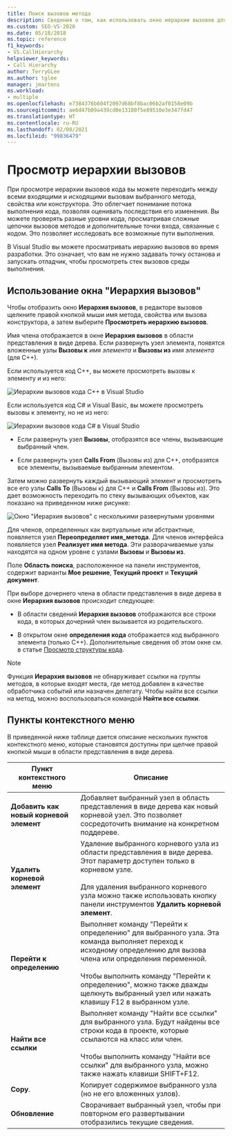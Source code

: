```yaml
---
title: Поиск вызовов метода
description: Сведения о том, как использовать окно иерархии вызовов для перехода из всех вызовов к выбранному методу, свойству или конструктору и, в некоторых случаях, обратно.
ms.custom: SEO-VS-2020
ms.date: 05/18/2018
ms.topic: reference
f1_keywords:
- VS.CallHierarchy
helpviewer_keywords:
- Call Hierarchy
author: TerryGLee
ms.author: tglee
manager: jmartens
ms.workload:
- multiple
ms.openlocfilehash: e7384376b604f2097d68bf8bac06b2af0158e09b
ms.sourcegitcommit: ae6d47b09a439cd0e13180f5e89510e3e347fd47
ms.translationtype: HT
ms.contentlocale: ru-RU
ms.lasthandoff: 02/08/2021
ms.locfileid: "99836479"
---
```

# <a name="view-call-hierarchy"></a>Просмотр иерархии вызовов

При просмотре иерархии вызовов кода вы можете переходить между всеми входящими и исходящими вызовам выбранного метода, свойства или конструктора. Это облегчает понимание потока выполнения кода, позволяя оценивать последствия его изменения. Вы можете проверять разные уровни кода, просматривая сложные цепочки вызовов методов и дополнительные точки входа, связанные с кодом. Это позволяет исследовать все возможные пути выполнения.

В Visual Studio вы можете просматривать иерархию вызовов во время разработки. Это означает, что вам не нужно задавать точку останова и запускать отладчик, чтобы просмотреть стек вызовов среды выполнения.

## <a name="use-the-call-hierarchy-window"></a>Использование окна "Иерархия вызовов"

Чтобы отобразить окно **Иерархия вызовов**, в редакторе вызовов щелкните правой кнопкой мыши имя метода, свойства или вызова конструктора, а затем выберите **Просмотреть иерархию вызовов**.

Имя члена отображается в окне **Иерархия вызовов** в области представления в виде дерева. Если развернуть узел элемента, появятся вложенные узлы **Вызовы к** *имя элемента* и **Вызовы из** *имя элемента* (для С++).

Если используется код C++, вы можете просмотреть вызовы к элементу и из него:

![Иерархии вызовов кода C++ в Visual Studio](media/call-hierarchy-cpp.png)

Если используется код C# и Visual Basic, вы можете просмотреть вызовы к элементу, но не из него:

![Иерархии вызовов кода C# в Visual Studio](media/call-hierarchy-csharp.png)

- Если развернуть узел **Вызовы**, отобразятся все члены, вызывающие выбранный член.

- Если развернуть узел **Calls From** (Вызовы из) для C++, отобразятся все элементы, вызываемые выбранным элементом.

Затем можно развернуть каждый вызывающий элемент и просмотреть все его узлы **Calls To** (Вызовы к) для C++ и **Calls From** (Вызовы из). Это дает возможность переходить по стеку вызывающих объектов, как показано на приведенном ниже рисунке:

![Окно "Иерархия вызовов" с несколькими развернутыми уровнями](media/call-hierarchy-csharp-expanded.png)

Для членов, определенных как виртуальные или абстрактные, появляется узел **Переопределяет имя_метода**. Для членов интерфейса появляется узел **Реализует имя метода**. Эти разворачиваемые узлы находятся на одном уровне с узлами **Вызовы** и **Вызовы из**.

Поле **Область поиска**, расположенное на панели инструментов, содержит варианты **Мое решение**, **Текущий проект** и **Текущий документ**.

При выборе дочернего члена в области представления в виде дерева в окне **Иерархия вызовов** происходит следующее:

- В области сведений **Иерархия вызовов** отображаются все строки кода, в которых дочерний член вызывается из родительского.

- В открытом окне **определения кода** отображается код выбранного элемента (только C++). Дополнительные сведения об этом окне см. в статье [Просмотр структуры кода](../../ide/viewing-the-structure-of-code.md).

> [!NOTE]
> Функция **Иерархия вызовов** не обнаруживает ссылки на группы методов, в которые входят места, где метод добавлен в качестве обработчика событий или назначен делегату. Чтобы найти все ссылки на метод, можно воспользоваться командой **Найти все ссылки**.

## <a name="shortcut-menu-items"></a>Пункты контекстного меню

В приведенной ниже таблице дается описание нескольких пунктов контекстного меню, которые становятся доступны при щелчке правой кнопкой мыши в области представления в виде дерева.

|Пункт контекстного меню|Описание|
| - |-----------------|
|**Добавить как новый корневой элемент**|Добавляет выбранный узел в область представления в виде дерева как новый корневой узел. Это позволяет сосредоточить внимание на конкретном поддереве.|
|**Удалить корневой элемент**|Удаление выбранного корневого узла из области представления в виде дерева. Этот параметр доступен только в корневом узле.<br /><br /> Для удаления выбранного корневого узла можно также использовать кнопку панели инструментов **Удалить корневой элемент**.|
|**Перейти к определению**|Выполняет команду "Перейти к определению" для выбранного узла. Эта команда выполняет переход к исходному определению для вызова члена или определения переменной.<br /><br /> Чтобы выполнить команду "Перейти к определению", можно также дважды щелкнуть выбранный узел или нажать клавишу F12 в выбранном узле.|
|**Найти все ссылки**|Выполняет команду "Найти все ссылки" для выбранного узла. Будут найдены все строки кода в проекте, которые ссылаются на класс или член.<br /><br /> Чтобы выполнить команду "Найти все ссылки" для выбранного узла, можно также нажать клавиши SHIFT+F12.|
|**Copy**.|Копирует содержимое выбранного узла (но не его вложенных узлов).|
|**Обновление**|Сворачивает выбранный узел, чтобы при повторном его развертывании отобразились текущие сведения.|
